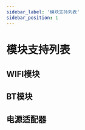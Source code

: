 ```yaml
---
sidebar_label: '模块支持列表'
sidebar_position: 1
---
```


# 模块支持列表

## WIFI模块
## BT模块
## 电源适配器
